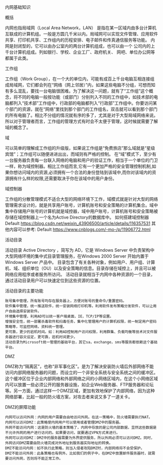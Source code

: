 内网基础知识

概括

内网也指局域网（Local Area Network，LAN） 是指在某一区域内由多台计算机互联成的计算机组。一般是方圆几千米以内。局域网可以实现文件管理、应用软件共享、打印机共享、工作组内的历程安排、电子邮件和传真通信服务等功能。
内网是封闭型的，它可以由办公室内的两台计算机组成，也可以由一个 公司内的上千台计算机组成。列如银行、学校、企业工厂、政府机关、 网吧、单位办公网等都属于此类。

工作组

工作组（Work Group），在一个大的单位内，可能有成百上千台电脑互相连接组成局域网，它们都会列在“网络（网上邻居）”内，如果这些电脑不分组，可想而知有多么混乱，要找一台电脑很困难。为了解决这一问题，就有了“工作组”这个概念，将不同的电脑一般按功能（或部门）分别列入不同的工作组中，如技术部的电脑都列入“技术部”工作组中，行政部的电脑都列入“行政部”工作组中。你要访问某个部门的资源，就在“网络”里找到那个部门的工作组名，双击就可以看到那个部门的所有电脑了。相比不分组的情况就有序的多了，尤其是对于大型局域网络来说。
所以对于管理者而言，工作组的管理方式有时会不太便于管理，这时候就需要了解域的概念了。

域

可以简单的理解成工作组的升级版，如果说工作组是“免费旅店”那么域就是“星级宾馆”；工作组可以随便进进出出，而域则有严格的控制。
在“域”模式下，至少有一台服务器负责每一台联入网络的电脑和用户的验证工作，相当于一个单位的门卫一样，称为域控制器。相比工作组而言,它有一个更加严格的安全管理控制机制,如果你想访问域内的资源,必须拥有一个合法的身份登陆到该域中,而你对该域内的资源拥有什么样的权限,还需要取决于你在该域中的用户身份。

域控制器

工作组的分散管理模式不适合大型的网络环境下工作，域模式就是针对大型的网络管理需求设计的，就是共享用户账号，计算机账号和安全策略的计算机集合。域中集中存储用户账号的计算机就是域控器，域中用户账号，计算机账号和安全策略被存储在域控制器上一个名为Active Directory的数据库中。
如何搭建域控制器
Default
https://blog.csdn.net/weixin_43906500/article/details/116357531
其他内容可以参考:
Default
https://www.cnblogs.com/-mo-/p/11906772.html

活动目录

活动目录 Active Directory ，简写为 AD，它是 Windows Server 中负责架构中大型网络环境的集中式目录管理服务，在Windows 2000 Server 开始内置于 Windows Server 产品中。
目录包含了有关各种对象，例如用户、用户组、计算机、域、组织单位（OU）以及安全策略的信息。目录存储在域控上，并且可以被网络应用程序或者服务所访问。
活动目录就相当于内网中各种资源的一个目录，通过活动目录用户可以快速定位到这些资源的位置。

活动目录的主要功能

    账号集中管理，所有账号均存在服务器上，方便对账号的重命令/重置密码。
    软件集中管理，统一推送软件，统一安装网络打印机等。利用软件发布策略分发软件，可以让用户自由选择安装软件。
    环境集中管理，利用AD可以统一客户端桌面，IE，TCP/IP等设置。
    增强安全性，统一部署杀毒软件和扫毒任务，集中化管理用户的计算机权限，统一制定用户密码策略等，可监控网络，资料统一管理。
    更可靠，更少的宕机时间。如：利用AD控制用户访问权限，利用群集、负载均衡等技术对文件服务器进行容灾设定，更可靠，宕机时间更少。
    活动目录为Microsoft统一管理的基础平台，其它sa，exchange，sms等服务都依赖这个基础平台。

DMZ

DMZ称为“隔离区”，也称“非军事化区”。是为了解决安装防火墙后外部网络不能访问内部网络服务器的问题，而设立的一个非安全系统与安全系统之间的缓冲区。这个缓冲区位于企业内部网络和外部网络之间的小网络区域内，在这个小网络区域内可以放置一些必须公开的服务器设施，如企业Web服务器、FTP服务器和论坛等。另一方面，通过这样一个DMZ区域，更加有效地保护了内部网络，因为这种网络部署，比起一般的防火墙方案，对攻击者来说又多了一道关卡。

DMZ的屏障功能

    内网可以访问外网：内网的用户需要自由地访问外网。在这一策略中，防火墙需要执行NAT。
    内网可以访问DMZ：此策略使内网用户可以使用或者管理DMZ中的服务器。
    外网不能访问内网：这是防火墙的基本策略了，内网中存放的是公司内部数据，显然这些数据是不允许外网的用户进行访问的。如果要访问，就要通过VPN方式来进行。
    外网可以访问DMZ：DMZ中的服务器需要为外界提供服务，所以外网必须可以访问DMZ。同时，外网访问DMZ需要由防火墙完成对外地址到服务器实际地址的转换。
    DMZ不能访问内网：如不执行此策略，则当入侵者攻陷DMZ时，内部网络将不会受保护。
    DMZ不能访问外网：此条策略也有例外，比如我们的例子中，在DMZ中放置邮件服务器时，就需要访问外网，否则将不能正常工作。
